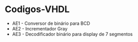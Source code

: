 # Codigos-VHDL

- AE1 - Conversor de binário para BCD
- AE2 - Incrementador Gray
- AE3 - Decodificador binário para display de 7 segmentos
